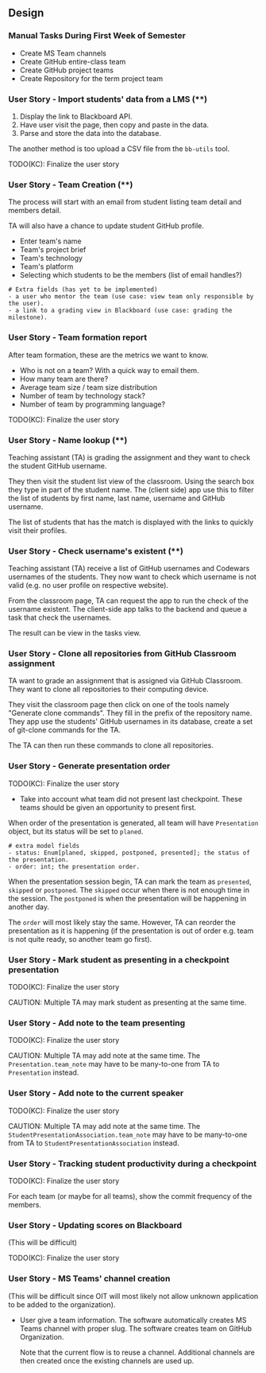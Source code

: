 ## Design

### Manual Tasks During First Week of Semester

- Create MS Team channels
- Create GitHub entire-class team
- Create GitHub project teams
- Create Repository for the term project team

### User Story - Import students' data from a LMS (**)

1. Display the link to Blackboard API.
2. Have user visit the page, then copy and paste in the data.
3. Parse and store the data into the database.

The another method is too upload a CSV file from the `bb-utils` tool.

TODO(KC): Finalize the user story

### User Story - Team Creation (**)

The process will start with an email from student listing
team detail and members detail.

TA will also have a chance to update student GitHub profile.

- Enter team's name
- Team's project brief
- Team's technology
- Team's platform
- Selecting which students to be the members (list of email handles?)

```plain
# Extra fields (has yet to be implemented)
- a user who mentor the team (use case: view team only responsible by the user).
- a link to a grading view in Blackboard (use case: grading the milestone).
```

### User Story - Team formation report

After team formation, these are the metrics we want to know.

- Who is not on a team? With a quick way to email them.
- How many team are there?
- Average team size / team size distribution
- Number of team by technology stack?
- Number of team by programming language?

TODO(KC): Finalize the user story

### User Story - Name lookup (**)

Teaching assistant (TA) is grading the assignment and they want to check the student
GitHub username.

They then visit the student list view of the classroom. Using the search box they type
in part of the student name. The (client side) app use this to filter the list
of students by first name, last name, username and GitHub username.

The list of students that has the match is displayed with the links to quickly
visit their profiles.

### User Story - Check username's existent (**)

Teaching assistant (TA) receive a list of GitHub usernames and Codewars usernames of the
students. They now want to check which username is not valid (e.g. no user profile on
respective website).

From the classroom page, TA can request the app to run the check of the username existent.
The client-side app talks to the backend and queue a task that check the usernames.

The result can be view in the tasks view.

### User Story - Clone all repositories from GitHub Classroom assignment

TA want to grade an assignment that is assigned via GitHub Classroom. They want to clone
all repositories to their computing device.

They visit the classroom page then click on one of the tools namely "Generate clone commands".
They fill in the prefix of the repository name. They app use the students' GitHub usernames
in its database, create a set of git-clone commands for the TA.

The TA can then run these commands to clone all repositories.

### User Story - Generate presentation order

TODO(KC): Finalize the user story

- Take into account what team did not present last checkpoint. These teams should be given
  an opportunity to present first.

When order of the presentation is generated, all team will have `Presentation` object, but its
status will be set to `planed`.

```plain
# extra model fields
- status: Enum[planed, skipped, postponed, presented]; the status of the presentation.
- order: int; the presentation order.
```

When the presentation session begin, TA can mark the team as `presented`, `skipped` or `postponed`.
The `skipped` occur when there is not enough time in the session. The `postponed` is when the
presentation will be happening in another day.

The `order` will most likely stay the same. However, TA can reorder the presentation
as it is happening (if the presentation is out of order e.g. team is not quite ready, so another team
go first).


### User Story - Mark student as presenting in a checkpoint presentation

TODO(KC): Finalize the user story

CAUTION: Multiple TA may mark student as presenting at the same time.

### User Story - Add note to the team presenting

TODO(KC): Finalize the user story

CAUTION: Multiple TA may add note at the same time. The `Presentation.team_note` may have to
be many-to-one from TA to `Presentation` instead.

### User Story - Add note to the current speaker

TODO(KC): Finalize the user story

CAUTION: Multiple TA may add note at the same time. The `StudentPresentationAssociation.team_note` may have to
be many-to-one from TA to `StudentPresentationAssociation` instead.

### User Story - Tracking student productivity during a checkpoint

TODO(KC): Finalize the user story

For each team (or maybe for all teams), show the commit frequency of the members.

### User Story - Updating scores on Blackboard

(This will be difficult)

TODO(KC): Finalize the user story

### User Story - MS Teams' channel creation

(This will be difficult since OIT will most likely not allow unknown application to be added to
the organization).

- User give a team information. The software automatically creates MS Teams channel with proper slug.
  The software creates team on GitHub Organization.
  
  Note that the current flow is to reuse a channel. Additional channels are then created once the
  existing channels are used up.
